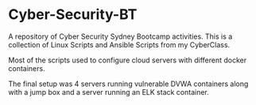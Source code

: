 # Cyber-Security-BT
A repository of Cyber Security Sydney Bootcamp activities.
This is a collection of Linux Scripts and Ansible Scripts from my CyberClass.

Most of the scripts used to configure cloud servers with different docker containers. 

The final setup was 4 servers running vulnerable DVWA containers along with a jump box and a server running an ELK stack container.

